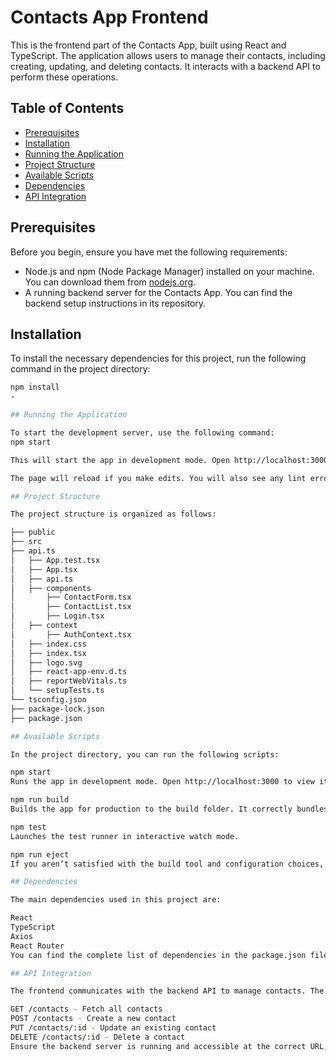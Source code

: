 # Contacts App Frontend

This is the frontend part of the Contacts App, built using React and TypeScript. The application allows users to manage their contacts, including creating, updating, and deleting contacts. It interacts with a backend API to perform these operations.

## Table of Contents

- [Prerequisites](#prerequisites)
- [Installation](#installation)
- [Running the Application](#running-the-application)
- [Project Structure](#project-structure)
- [Available Scripts](#available-scripts)
- [Dependencies](#dependencies)
- [API Integration](#api-integration)

## Prerequisites

Before you begin, ensure you have met the following requirements:

- Node.js and npm (Node Package Manager) installed on your machine. You can download them from [nodejs.org](https://nodejs.org/).
- A running backend server for the Contacts App. You can find the backend setup instructions in its repository.

## Installation

To install the necessary dependencies for this project, run the following command in the project directory:

```bash
npm install
-

## Running the Application

To start the development server, use the following command:
npm start

This will start the app in development mode. Open http://localhost:3000 to view it in the browser.

The page will reload if you make edits. You will also see any lint errors in the console.

## Project Structure

The project structure is organized as follows:

├── public
├── src
├── api.ts
│   ├── App.test.tsx
│   ├── App.tsx
│   ├── api.ts
│   ├── components
│       ├── ContactForm.tsx
│       ├── ContactList.tsx
│       ├── Login.tsx
│   ├── context
│       ├── AuthContext.tsx
│   ├── index.css
│   ├── index.tsx
│   ├── logo.svg
│   ├── react-app-env.d.ts
│   ├── reportWebVitals.ts
│   └── setupTests.ts
└── tsconfig.json
├── package-lock.json
├── package.json

## Available Scripts

In the project directory, you can run the following scripts:

npm start
Runs the app in development mode. Open http://localhost:3000 to view it in the browser.

npm run build
Builds the app for production to the build folder. It correctly bundles React in production mode and optimizes the build for the best performance.

npm test
Launches the test runner in interactive watch mode.

npm run eject
If you aren’t satisfied with the build tool and configuration choices, you can eject at any time. This command will remove the single build dependency from your project.

## Dependencies

The main dependencies used in this project are:

React
TypeScript
Axios
React Router
You can find the complete list of dependencies in the package.json file.

## API Integration

The frontend communicates with the backend API to manage contacts. The API endpoints are defined in the api directory and are used to perform CRUD operations:

GET /contacts - Fetch all contacts
POST /contacts - Create a new contact
PUT /contacts/:id - Update an existing contact
DELETE /contacts/:id - Delete a contact
Ensure the backend server is running and accessible at the correct URL, which is configured in the api configuration file.

